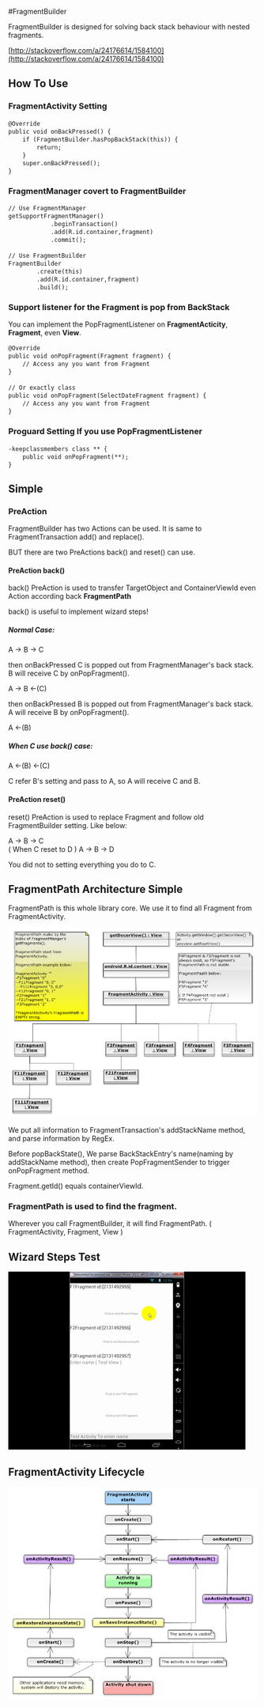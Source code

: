 #FragmentBuilder

FragmentBuilder is designed for solving back stack behaviour with nested fragments.

[http://stackoverflow.com/a/24176614/1584100](http://stackoverflow.com/a/24176614/1584100)


## How To Use

### FragmentActivity Setting

    @Override
    public void onBackPressed() {
        if (FragmentBuilder.hasPopBackStack(this)) {
            return;
        }
        super.onBackPressed();
    }

### FragmentManager covert to FragmentBuilder

	// Use FragmentManager
	getSupportFragmentManager()
                .beginTransaction()
                .add(R.id.container,fragment)
                .commit();

	// Use FragmentBuilder
	FragmentBuilder
	        .create(this)
	        .add(R.id.container,fragment)
	        .build();

### Support listener for the Fragment is pop from BackStack
You can implement the PopFragmentListener on **FragmentActicity**, **Fragment**, even **View**.

	@Override
    public void onPopFragment(Fragment fragment) {
        // Access any you want from Fragment
    }
	
	// Or exactly class
	public void onPopFragment(SelectDateFragment fragment) {
        // Access any you want from Fragment
    }

### Proguard Setting If you use PopFragmentListener

	-keepclassmembers class ** {
	    public void onPopFragment(**);
	}

## Simple

### PreAction

FragmentBuilder has two Actions can be used. It is same to FragmentTransaction add() and replace().

BUT there are two PreActions back() and reset() can use.

#### PreAction back()

back() PreAction is used to transfer TargetObject and ContainerViewId even Action according back **FragmentPath**

back() is useful to implement wizard steps!

##### Normal Case:

A -> B -> C

then onBackPressed C is popped out from FragmentManager's back stack. B will receive C by onPopFragment().

A -> B <-(C)

then onBackPressed B is popped out from FragmentManager's back stack. A will receive B by onPopFragment().

A <-(B)

##### When C use back() case:

A <-(B) <-(C)

C refer B's setting and pass to A, so A will receive C and B.


#### PreAction reset()

reset() PreAction is used to replace Fragment and follow old FragmentBuilder setting. Like below:

A -> B -> C  
( When C reset to D )
A -> B -> D

You did not to setting everything you do to C.



## FragmentPath Architecture Simple

FragmentPath is this whole library core. We use it to find all Fragment from FragmentActivity.

![](/images/FragmentViewArchitecture.png)

We put all information to FragmentTransaction's addStackName method, and parse information by RegEx.

Before popBackState(), We parse BackStackEntry's name(naming by addStackName method), then create PopFragmentSender to trigger onPopFragment method.  

Fragment.getId() equals containerViewId.

### FragmentPath is used to find the fragment.

Wherever you call FragmentBuilder, it will find FragmentPath. ( FragmentActivity, Fragment, View )


## Wizard Steps Test
![](/images/WizardStepsTest.gif)


## FragmentActivity Lifecycle
![](/images/FragmentActivityLifecycle.png)